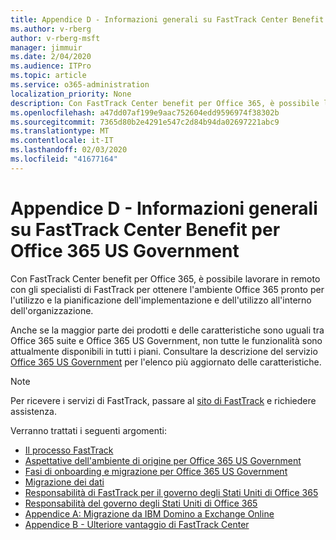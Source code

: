 ```yaml
---
title: Appendice D - Informazioni generali su FastTrack Center Benefit per Office 365 US Government
ms.author: v-rberg
author: v-rberg-msft
manager: jimmuir
ms.date: 2/04/2020
ms.audience: ITPro
ms.topic: article
ms.service: o365-administration
localization_priority: None
description: Con FastTrack Center benefit per Office 365, è possibile lavorare in remoto con gli specialisti di FastTrack per ottenere l'ambiente Office 365 pronto per l'utilizzo e la pianificazione dell'implementazione e dell'utilizzo all'interno dell'organizzazione.
ms.openlocfilehash: a47dd07af199e9aac752604edd9596974f38302b
ms.sourcegitcommit: 7365d80b2e4291e547c2d84b94da02697221abc9
ms.translationtype: MT
ms.contentlocale: it-IT
ms.lasthandoff: 02/03/2020
ms.locfileid: "41677164"
---
```

# <a name="appendix-d---fasttrack-center-benefit-overview-for-office-365-us-government"></a>Appendice D - Informazioni generali su FastTrack Center Benefit per Office 365 US Government

Con FastTrack Center benefit per Office 365, è possibile lavorare in remoto con gli specialisti di FastTrack per ottenere l'ambiente Office 365 pronto per l'utilizzo e la pianificazione dell'implementazione e dell'utilizzo all'interno dell'organizzazione. 
  
Anche se la maggior parte dei prodotti e delle caratteristiche sono uguali tra Office 365 suite e Office 365 US Government, non tutte le funzionalità sono attualmente disponibili in tutti i piani. Consultare la descrizione del servizio [Office 365 US Government](https://aka.ms/aboutgovcloud) per l'elenco più aggiornato delle caratteristiche.

> [!NOTE]
> Per ricevere i servizi di FastTrack, passare al [sito di FastTrack](https://go.microsoft.com/fwlink/?linkid=780698) e richiedere assistenza.  

Verranno trattati i seguenti argomenti:
- [Il processo FastTrack](O365-fasttrack-process.md) 
- [Aspettative dell'ambiente di origine per Office 365 US Government](US-Gov-appendix-source-environment-expectations.md)   
- [Fasi di onboarding e migrazione per Office 365 US Government](US-Gov-appendix-onboarding-and-migration.md)
- [Migrazione dei dati](O365-data-migration.md)    
- [Responsabilità di FastTrack per il governo degli Stati Uniti di Office 365](US-Gov-appendix-fasttrack-responsibilities.md)   
- [Responsabilità del governo degli Stati Uniti di Office 365](US-Gov-appendix-your-responsibilities.md) 
- [Appendice A: Migrazione da IBM Domino a Exchange Online](O365-from-ibm-domino-to-exchange-online.md)   
- [Appendice B - Ulteriore vantaggio di FastTrack Center](O365-fasttrack-additional-benefits.md)


